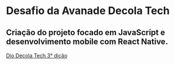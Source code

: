 # Desafio da Avanade Decola Tech

## Criação do projeto focado em JavaScript e desenvolvimento mobile com React Native.
[Dio Decola Tech 3° dição](https://web.dio.me/track/decola-tech-3a-edicao)
